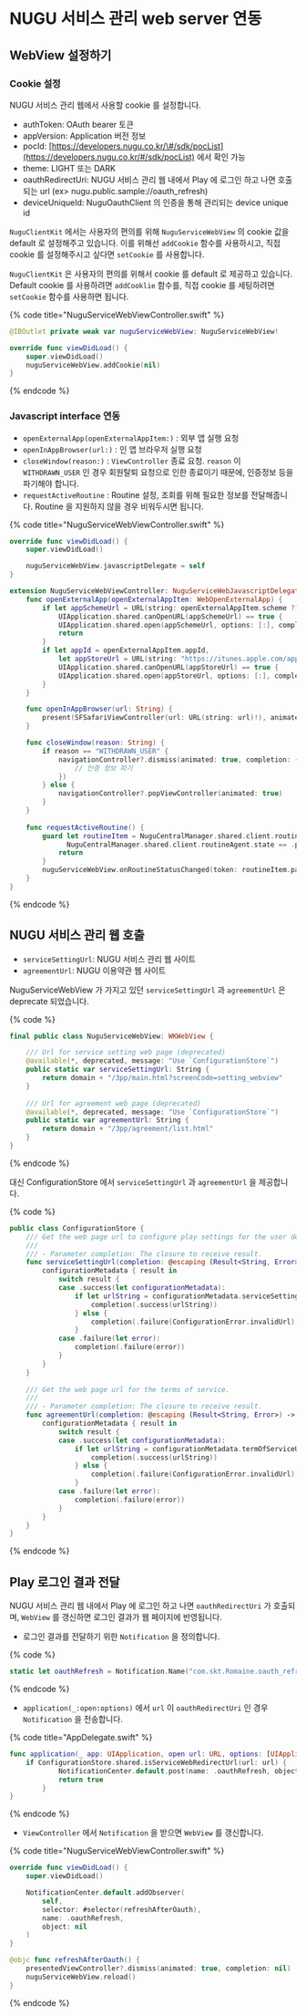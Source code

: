 # NUGU 서비스 관리 web server 연동

## WebView 설정하기

### Cookie 설정

NUGU 서비스 관리 웹에서 사용할 cookie 를 설정합니다.

* authToken: OAuth bearer 토큰
* appVersion: Application 버전 정보
* pocId: [https://developers.nugu.co.kr/\#/sdk/pocList](https://developers.nugu.co.kr/#/sdk/pocList) 에서 확인 가능
* theme: LIGHT 또는 DARK
* oauthRedirectUri: NUGU 서비스 관리 웹 내에서 Play 에 로그인 하고 나면 호출되는 url \(ex&gt; nugu.public.sample://oauth\_refresh\)
* deviceUniqueId: NuguOauthClient 의 인증을 통해 관리되는 device unique id

`NuguClientKit` 에서는 사용자의 편의를 위해 `NuguServiceWebView` 의 cookie 값을 default 로 설정해주고 있습니다. 이를 위해선 `addCookie` 함수를 사용하시고, 직접 cookie 를 설정해주시고 싶다면 `setCookie` 를 사용합니다.

`NuguClientKit` 은 사용자의 편의를 위해서 cookie 를 default 로 제공하고 있습니다. Default cookie 를 사용하려면 `addCooklie` 함수를, 직접 cookie 를 세팅하려면 `setCookie` 함수를 사용하면 됩니다.

{% code title="NuguServiceWebViewController.swift" %}
```swift
@IBOutlet private weak var nuguServiceWebView: NuguServiceWebView!

override func viewDidLoad() {
    super.viewDidLoad()
    nuguServiceWebView.addCookie(nil)
}
```
{% endcode %}

### Javascript interface 연동

* `openExternalApp(openExternalAppItem:)` : 외부 앱 실행 요청
* `openInAppBrowser(url:)` : 인 앱 브라우저 실행 요청
* `closeWindow(reason:)` : `ViewController` 종료 요청. `reason` 이 `WITHDRAWN_USER` 인 경우 회원탈퇴 요청으로 인한 종료이기 때문에, 인증정보 등을 파기해야 합니다.
* `requestActiveRoutine` : Routine 설정, 조회를 위해 필요한 정보를 전달해줍니다. Routine 을 지원하지 않을 경우 비워두시면 됩니다.

{% code title="NuguServiceWebViewController.swift" %}
```swift
override func viewDidLoad() {
    super.viewDidLoad()

    nuguServiceWebView.javascriptDelegate = self
}

extension NuguServiceWebViewController: NuguServiceWebJavascriptDelegate {
    func openExternalApp(openExternalAppItem: WebOpenExternalApp) {
        if let appSchemeUrl = URL(string: openExternalAppItem.scheme ?? ""),
            UIApplication.shared.canOpenURL(appSchemeUrl) == true {
            UIApplication.shared.open(appSchemeUrl, options: [:], completionHandler: nil)
            return
        }
        if let appId = openExternalAppItem.appId,
            let appStoreUrl = URL(string: "https://itunes.apple.com/app/" + appId + "?mt=8"),
            UIApplication.shared.canOpenURL(appStoreUrl) == true {
            UIApplication.shared.open(appStoreUrl, options: [:], completionHandler: nil)
        }
    }

    func openInAppBrowser(url: String) {
        present(SFSafariViewController(url: URL(string: url)!), animated: true, completion: nil)
    }

    func closeWindow(reason: String) {
        if reason == "WITHDRAWN_USER" {
            navigationController?.dismiss(animated: true, completion: {
                // 인증 정보 파기
            })
        } else {
            navigationController?.popViewController(animated: true)
        }
    }
    
    func requestActiveRoutine() {
        guard let routineItem = NuguCentralManager.shared.client.routineAgent.routineItem,
              NuguCentralManager.shared.client.routineAgent.state == .playing else {
            return
        }
        nuguServiceWebView.onRoutineStatusChanged(token: routineItem.payload.token, status: RoutineState.playing.routineActivity)
    }
}
```
{% endcode %}

## NUGU 서비스 관리 웹 호출

* `serviceSettingUrl`: NUGU 서비스 관리 웹 사이트
* `agreementUrl`: NUGU 이용약관 웹 사이트

NuguServiceWebView 가 가지고 있던 `serviceSettingUrl` 과 `agreementUrl` 은 deprecate 되었습니다.

{% code %}
```swift
final public class NuguServiceWebView: WKWebView {

    /// Url for service setting web page (deprecated)
    @available(*, deprecated, message: "Use `ConfigurationStore`")
    public static var serviceSettingUrl: String {
        return domain + "/3pp/main.html?screenCode=setting_webview"
    }
    
    /// Url for agreement web page (deprecated)
    @available(*, deprecated, message: "Use `ConfigurationStore`")
    public static var agreementUrl: String {
        return domain + "/3pp/agreement/list.html"
    }
}
```
{% endcode %}

대신 ConfigurationStore 에서 `serviceSettingUrl` 과 `agreementUrl` 을 제공합니다.

{% code %}
```swift
public class ConfigurationStore {
    /// Get the web page url to configure play settings for the user device.
    ///
    /// - Parameter completion: The closure to receive result.
    func serviceSettingUrl(completion: @escaping (Result<String, Error>) -> Void) {
        configurationMetadata { result in
            switch result {
            case .success(let configurationMetadata):
                if let urlString = configurationMetadata.serviceSetting {
                    completion(.success(urlString))
                } else {
                    completion(.failure(ConfigurationError.invalidUrl))
                }
            case .failure(let error):
                completion(.failure(error))
            }
        }
    }
    
    /// Get the web page url for the terms of service.
    ///
    /// - Parameter completion: The closure to receive result.
    func agreementUrl(completion: @escaping (Result<String, Error>) -> Void) {
        configurationMetadata { result in
            switch result {
            case .success(let configurationMetadata):
                if let urlString = configurationMetadata.termOfServiceUri {
                    completion(.success(urlString))
                } else {
                    completion(.failure(ConfigurationError.invalidUrl))
                }
            case .failure(let error):
                completion(.failure(error))
            }
        }
    }
}
```
{% endcode %}

## Play 로그인 결과 전달

NUGU 서비스 관리 웹 내에서 Play 에 로그인 하고 나면 `oauthRedirectUri` 가 호출되며, `WebView` 를 갱신하면 로그인 결과가 웹 페이지에 반영됩니다.

* 로그인 결과를 전달하기 위한 `Notification` 을 정의합니다.

{% code %}
```swift
static let oauthRefresh = Notification.Name("com.skt.Romaine.oauth_refresh")
```
{% endcode %}

* `application(_:open:options)` 에서 `url` 이 `oauthRedirectUri` 인 경우 `Notification` 을 전송합니다. 

{% code title="AppDelegate.swift" %}
```swift
func application(_ app: UIApplication, open url: URL, options: [UIApplication.OpenURLOptionsKey: Any] = [:]) -> Bool {
    if ConfigurationStore.shared.isServiceWebRedirectUrl(url: url) {
            NotificationCenter.default.post(name: .oauthRefresh, object: nil, userInfo: nil)
            return true
        }
}
```
{% endcode %}

* `ViewController` 에서 `Notification` 을 받으면 `WebView` 를 갱신합니다.

{% code title="NuguServiceWebViewController.swift" %}
```swift
override func viewDidLoad() {
    super.viewDidLoad()

    NotificationCenter.default.addObserver(
        self,
        selector: #selector(refreshAfterOauth),
        name: .oauthRefresh,
        object: nil
    )
}

@objc func refreshAfterOauth() {
    presentedViewController?.dismiss(animated: true, completion: nil)
    nuguServiceWebView.reload()
}
```
{% endcode %}

